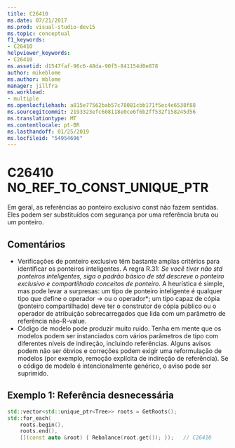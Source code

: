 ```yaml
---
title: C26410
ms.date: 07/21/2017
ms.prod: visual-studio-dev15
ms.topic: conceptual
f1_keywords:
- C26410
helpviewer_keywords:
- C26410
ms.assetid: d1547faf-96c6-48da-90f5-841154d0e878
author: mikeblome
ms.author: mblome
manager: jillfra
ms.workload:
- multiple
ms.openlocfilehash: a815e77562bab57c78081cbb171f5ec4e6538f88
ms.sourcegitcommit: 2193323efc608118e0ce6f6b2ff532f158245d56
ms.translationtype: MT
ms.contentlocale: pt-BR
ms.lasthandoff: 01/25/2019
ms.locfileid: "54954696"
---
```

# <a name="c26410--noreftoconstuniqueptr"></a>C26410  NO_REF_TO_CONST_UNIQUE_PTR
Em geral, as referências ao ponteiro exclusivo const não fazem sentidas. Eles podem ser substituídos com segurança por uma referência bruta ou um ponteiro.

## <a name="remarks"></a>Comentários
- Verificações de ponteiro exclusivo têm bastante amplas critérios para identificar os ponteiros inteligentes. A regra R.31: *Se você tiver não std ponteiros inteligentes, siga o padrão básico de std descreve o ponteiro exclusivo e compartilhado conceitos de ponteiro*. A heurística é simple, mas pode levar a surpresas: um tipo de ponteiro inteligente é qualquer tipo que define o operador -> ou o operador\*; um tipo capaz de cópia (ponteiro compartilhado) deve ter o construtor de cópia público ou o operador de atribuição sobrecarregados que lida com um parâmetro de referência não-R-value.
- Código de modelo pode produzir muito ruído. Tenha em mente que os modelos podem ser instanciados com vários parâmetros de tipo com diferentes níveis de indireção, incluindo referências. Alguns avisos podem não ser óbvios e correções podem exigir uma reformulação de modelos (por exemplo, remoção explícita de indireção de referência). Se o código de modelo é intencionalmente genérico, o aviso pode ser suprimido.

## <a name="example-1-unnecessary-reference"></a>Exemplo 1: Referência desnecessária
```cpp
std::vector<std::unique_ptr<Tree>> roots = GetRoots();
std::for_each(
    roots.begin(),
    roots.end(),
    [](const auto &root) { Rebalance(root.get()); });   // C26410
```